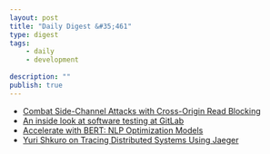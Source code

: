 ```yaml
---
layout: post
title: "Daily Digest &#35;461"
type: digest
tags: 
    - daily
    - development
    
description: ""
publish: true
---
```



- [Combat Side-Channel Attacks with Cross-Origin Read Blocking ](https://developer.okta.com/blog/2019/08/26/combat-side-channel-attacks-with-corb)
- [An inside look at software testing at GitLab](https://about.gitlab.com/blog/2019/08/30/software-test-at-gitlab/)
- [Accelerate with BERT: NLP Optimization Models](https://www.toptal.com/natural-language-processing/accelerate-with-bert-nlp-optimization-models)
- [Yuri Shkuro on Tracing Distributed Systems Using Jaeger](https://www.infoq.com/podcasts/tracing-distributed-systems-using-jaeger/)
